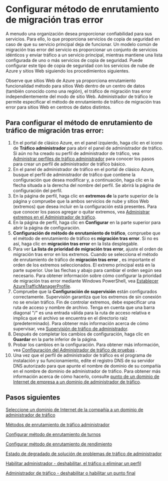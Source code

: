 <properties
   pageTitle="Configurar método de enrutamiento de tráfico de migración tras error del Administrador de tráfico | Microsoft Azure"
   description="En este artículo le ayudará a configurar el método de enrutamiento de tráfico de migración tras error en el Administrador de tráfico"
   services="traffic-manager"
   documentationCenter=""
   authors="sdwheeler"
   manager="carmonm"
   editor="tysonn" />
<tags
   ms.service="traffic-manager"
   ms.devlang="na"
   ms.topic="article"
   ms.tgt_pltfrm="na"
   ms.workload="infrastructure-services"
   ms.date="10/18/2016"
   ms.author="sewhee" />
<!-- repub for nofollow -->

# <a name="configure-failover-routing-method"></a>Configurar método de enrutamiento de migración tras error

A menudo una organización desea proporcionar confiabilidad para sus servicios. Para ello, lo que proporciona servicios de copia de seguridad en caso de que su servicio principal deja de funcionar. Un modelo común de migración tras error del servicio es proporcionar un conjunto de servicios idénticos y enviar tráfico a un servicio principal, mientras mantiene una lista configurada de uno o más servicios de copia de seguridad. Puede configurar este tipo de copia de seguridad con los servicios de nube de Azure y sitios Web siguiendo los procedimientos siguientes.

Observe que sitios Web de Azure ya proporciona enrutamiento funcionalidad método para sitios Web dentro de un centro de datos (también conocido como una región), el tráfico de migración tras error independientemente del modo de sitio Web. Administrador de tráfico le permite especificar el método de enrutamiento de tráfico de migración tras error para sitios Web en centros de datos distintos.

## <a name="to-configure-failover-traffic-routing-method"></a>Para configurar el método de enrutamiento de tráfico de migración tras error:

1. En el portal de clásico Azure, en el panel izquierdo, haga clic en el icono de **Tráfico administrador** para abrir el panel de administrador de tráfico. Si aún no ha creado su perfil de administrador de tráfico, vea [Administrar perfiles de tráfico administrador](traffic-manager-manage-profiles.md) para conocer los pasos para crear un perfil de administrador de tráfico básico.
2. En el panel de administrador de tráfico en el portal de clásico Azure, busque el perfil de administrador de tráfico que contiene la configuración que desea modificar y, a continuación, haga clic en la flecha situada a la derecha del nombre del perfil. Se abrirá la página de configuración del perfil.
3. En la página de perfil, haga clic en **extremos de** la parte superior de la página y compruebe que la ambos servicios de nube y sitios Web (extremos) que desea incluir en la configuración está presentes. Para que conocer los pasos agregar o quitar extremos, vea [Administrar extremos en el Administrador de tráfico](traffic-manager-endpoints.md).
4. En la página de perfil, haga clic en **Configurar** en la parte superior para abrir la página de configuración.
5. **Configuración de método de enrutamiento de tráfico**, compruebe que el método de enrutamiento de tráfico es **migración tras error**. Si no es así, haga clic en **migración tras error** en la lista desplegable.
6. Para ver **La lista de prioridad de migración tras error**, ajuste el orden de migración tras error en los extremos. Cuando se selecciona el método de enrutamiento de tráfico de **migración tras error** , es importante el orden de los extremos seleccionados. El extremo principal está en la parte superior. Use las flechas y abajo para cambiar el orden según sea necesario. Para obtener información sobre cómo configurar la prioridad de migración tras error mediante Windows PowerShell, vea [Establecer AzureTrafficManagerProfile](http://go.microsoft.com/fwlink/p/?LinkId=400880).
7. Compruebe que la **Configuración de supervisión** están configurados correctamente. Supervisión garantiza que los extremos de sin conexión no se envían tráfico. Fin de controlar extremos, debe especificar una ruta de acceso y nombre de archivo. Tenga en cuenta que una barra diagonal "/" es una entrada válida para la ruta de acceso relativa e implica que el archivo se encuentra en el directorio raíz (predeterminado). Para obtener más información acerca de cómo supervisar, vea [Supervisión de tráfico de administrador](traffic-manager-monitoring.md).
8. Después de completar los cambios de configuración, haga clic en **Guardar** en la parte inferior de la página.
9. Probar los cambios en la configuración. Para obtener más información, vea [Configuración del Administrador de tráfico de pruebas](traffic-manager-testing-settings.md) .
10. Una vez que el perfil de administrador de tráfico es el programa de instalación y su funcionamiento, edite el registro DNS de su servidor DNS autorizado para que apunte el nombre de dominio de su compañía en el nombre de dominio de administrador de tráfico. Para obtener más información acerca de cómo hacerlo, consulte [punto de un dominio de Internet de empresa a un dominio de administrador de tráfico](traffic-manager-point-internet-domain.md).

## <a name="next-steps"></a>Pasos siguientes

[Seleccione un dominio de Internet de la compañía a un dominio de administrador de tráfico](traffic-manager-point-internet-domain.md)

[Métodos de enrutamiento de tráfico administrador](traffic-manager-routing-methods.md)

[Configurar método de enrutamiento de turnos](traffic-manager-configure-round-robin-routing-method.md)

[Configurar método de enrutamiento de rendimiento](traffic-manager-configure-performance-routing-method.md)

[Estado de degradado de solución de problemas de tráfico de administrador](traffic-manager-troubleshooting-degraded.md)

[Habilitar administrador - deshabilitar, el tráfico o eliminar un perfil](disable-enable-or-delete-a-profile.md)

[Administrador de tráfico - deshabilitar o habilitar un punto final](disable-or-enable-an-endpoint.md)

